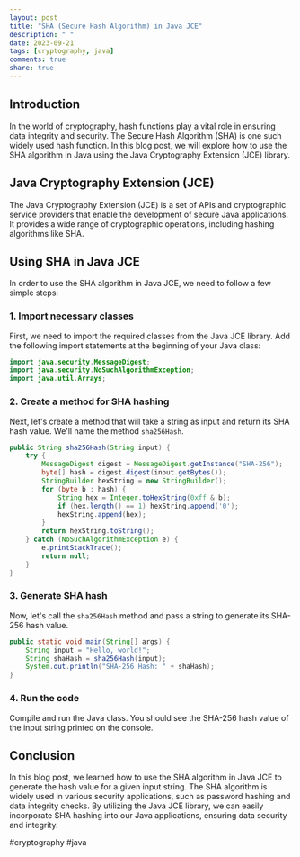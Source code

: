 ```yaml
---
layout: post
title: "SHA (Secure Hash Algorithm) in Java JCE"
description: " "
date: 2023-09-21
tags: [cryptography, java]
comments: true
share: true
---
```


## Introduction
In the world of cryptography, hash functions play a vital role in ensuring data integrity and security. The Secure Hash Algorithm (SHA) is one such widely used hash function. In this blog post, we will explore how to use the SHA algorithm in Java using the Java Cryptography Extension (JCE) library.

## Java Cryptography Extension (JCE)
The Java Cryptography Extension (JCE) is a set of APIs and cryptographic service providers that enable the development of secure Java applications. It provides a wide range of cryptographic operations, including hashing algorithms like SHA.

## Using SHA in Java JCE
In order to use the SHA algorithm in Java JCE, we need to follow a few simple steps:

### 1. Import necessary classes
First, we need to import the required classes from the Java JCE library. Add the following import statements at the beginning of your Java class:

```java
import java.security.MessageDigest;
import java.security.NoSuchAlgorithmException;
import java.util.Arrays;
```

### 2. Create a method for SHA hashing
Next, let's create a method that will take a string as input and return its SHA hash value. We'll name the method `sha256Hash`.

```java
public String sha256Hash(String input) {
    try {
        MessageDigest digest = MessageDigest.getInstance("SHA-256");
        byte[] hash = digest.digest(input.getBytes());
        StringBuilder hexString = new StringBuilder();
        for (byte b : hash) {
            String hex = Integer.toHexString(0xff & b);
            if (hex.length() == 1) hexString.append('0');
            hexString.append(hex);
        }
        return hexString.toString();
    } catch (NoSuchAlgorithmException e) {
        e.printStackTrace();
        return null;
    }
}
```

### 3. Generate SHA hash
Now, let's call the `sha256Hash` method and pass a string to generate its SHA-256 hash value.

```java
public static void main(String[] args) {
    String input = "Hello, world!";
    String shaHash = sha256Hash(input);
    System.out.println("SHA-256 Hash: " + shaHash);
}
```

### 4. Run the code
Compile and run the Java class. You should see the SHA-256 hash value of the input string printed on the console.

## Conclusion
In this blog post, we learned how to use the SHA algorithm in Java JCE to generate the hash value for a given input string. The SHA algorithm is widely used in various security applications, such as password hashing and data integrity checks. By utilizing the Java JCE library, we can easily incorporate SHA hashing into our Java applications, ensuring data security and integrity.

#cryptography #java